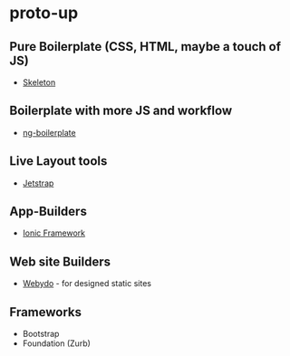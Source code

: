 proto-up
========

## Pure Boilerplate (CSS, HTML, maybe a touch of JS)
* [Skeleton](http://www.getskeleton.com/)

## Boilerplate with more JS and workflow
* [ng-boilerplate](https://github.com/ngbp/ngbp)

## Live Layout tools
* [Jetstrap](https://jetstrap.com/)

## App-Builders
* [Ionic Framework](http://ionicframework.com/)

## Web site Builders
* [Webydo](http://www.webydo.com/) - for designed static sites


## Frameworks
* Bootstrap
* Foundation (Zurb)
